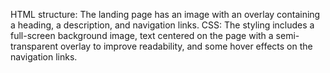HTML structure: The landing page has an image with an overlay containing a heading, a description, and navigation links.
CSS: The styling includes a full-screen background image, text centered on the page with a semi-transparent overlay to improve readability, and some hover effects on the navigation links.
